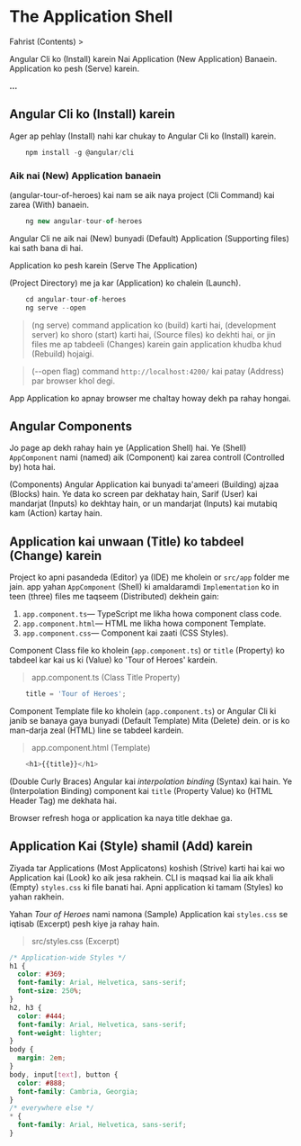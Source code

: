 # The Application Shell

Fahrist (Contents) >

 Angular Cli ko (Install) karein
 Nai Application (New Application) Banaein.
 Application ko pesh (Serve) karein.

**...**

## Angular Cli ko (Install) karein

Ager ap pehlay (Install) nahi kar chukay to Angular Cli ko (Install) karein.

```javascript
    npm install -g @angular/cli
```
### Aik nai (New) Application banaein

(angular-tour-of-heroes) kai nam se aik naya project (Cli Command) kai zarea (With) banaein.

```javascript
    ng new angular-tour-of-heroes 
```

Angular Cli ne aik nai (New) bunyadi (Default) Application (Supporting files) kai sath bana di hai.

Application ko pesh karein (Serve The Application)

(Project Directory) me ja kar (Application) ko chalein (Launch).

```javascript
    cd angular-tour-of-heroes
    ng serve --open
```
 
 > (ng serve) command application ko (build) karti hai, (development server) ko shoro (start) karti hai, (Source 
  files) ko dekhti hai, or jin files me ap tabdeeli (Changes) karein gain application khudba khud (Rebuild) hojaigi.

 > (--open flag) command ```http://localhost:4200/``` kai patay (Address) par browser khol degi.

App Application ko apnay browser me chaltay howay dekh pa rahay hongai.

## Angular Components

Jo page ap dekh rahay hain ye (Application Shell) hai. Ye (Shell) ```AppComponent``` nami (named) aik (Component) kai zarea controll (Controlled by) hota hai.

(Components) Angular Application kai bunyadi ta'ameeri (Building) ajzaa (Blocks) hain. Ye data ko screen par dekhatay hain, Sarif (User) kai mandarjat (Inputs) ko dekhtay hain, or un mandarjat (Inputs) kai mutabiq kam (Action) kartay hain. 

## Application kai unwaan (Title) ko tabdeel (Change) karein

Project ko apni pasandeda (Editor) ya (IDE) me kholein or ```src/app``` folder me jain.
app yahan ```AppComponent``` (Shell) ki amaldaramdi ```Implementation``` ko in teen (three) files me taqseem (Distributed) dekhein gain:

1. ```app.component.ts```— TypeScript me likha howa component class code.
2. ```app.component.html```— HTML me likha howa component Template. 
3. ```app.component.css```— Component kai zaati (CSS Styles).

Component Class file ko kholein (```app.component.ts```) or ```title``` (Property) ko tabdeel kar kai us ki (Value) ko 'Tour of Heroes' kardein.

> app.component.ts (Class Title Property)

```javascript
    title = 'Tour of Heroes';
```
Component Template file ko kholein (```app.component.ts```) or Angular Cli ki janib se banaya gaya bunyadi (Default Template) Mita (Delete) dein. or is ko man-darja zeal (HTML) line se tabdeel kardein.

> app.component.html (Template)

```javascript
    <h1>{{title}}</h1>
```

(Double Curly Braces) Angular kai *interpolation binding* (Syntax) kai hain. Ye (Interpolation Binding) component kai ```title``` (Property  Value) ko (HTML Header Tag) me dekhata hai.

Browser refresh hoga or application ka naya title dekhae ga.

## Application Kai (Style) shamil (Add) karein

Ziyada tar Applications (Most Applicatons) koshish (Strive) karti hai kai wo Application kai (Look) ko aik jesa rakhein. CLI is maqsad kai lia aik khali (Empty) ```styles.css``` ki file banati hai. Apni application ki tamam (Styles) ko yahan rakhein.

Yahan *Tour of Heroes* nami namona (Sample) Application kai ```styles.css``` se iqtisab (Excerpt) pesh kiye ja rahay hain.

> src/styles.css (Excerpt)

```css
/* Application-wide Styles */
h1 {
  color: #369;
  font-family: Arial, Helvetica, sans-serif;
  font-size: 250%;
}
h2, h3 {
  color: #444;
  font-family: Arial, Helvetica, sans-serif;
  font-weight: lighter;
}
body {
  margin: 2em;
}
body, input[text], button {
  color: #888;
  font-family: Cambria, Georgia;
}
/* everywhere else */
* {
  font-family: Arial, Helvetica, sans-serif;
}
```
